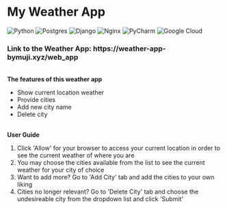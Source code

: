 # My Weather App

![Python](https://img.shields.io/badge/python-3670A0?style=for-the-badge&logo=python&logoColor=ffdd54)
![Postgres](https://img.shields.io/badge/postgres-%23316192.svg?style=for-the-badge&logo=postgresql&logoColor=white)
![Django](https://img.shields.io/badge/django-%23092E20.svg?style=for-the-badge&logo=django&logoColor=white)
![Nginx](https://img.shields.io/badge/nginx-%23009639.svg?style=for-the-badge&logo=nginx&logoColor=white)
![PyCharm](https://img.shields.io/badge/pycharm-143?style=for-the-badge&logo=pycharm&logoColor=black&color=black&labelColor=green)
![Google Cloud](https://img.shields.io/badge/GoogleCloud-%234285F4.svg?style=for-the-badge&logo=google-cloud&logoColor=white)

<h3>Link to the Weather App: https://weather-app-bymuji.xyz/web_app</h3>
<br>
<b>The features of this weather app</b>
<ul>
<li> Show current location weather</li>
<li> Provide cities</li>
<li> Add new city name</li>
<li> Delete city </li></ul>
<br>
<b>User Guide</b>
<ol>
<li>Click 'Allow' for your browser to access your current location in order to see the current weather of where you are</li>
<li>You may choose the cities available from the list to see the current weather for your city of choice</li>
<li>Want to add more? Go to 'Add City' tab and add the cities to your own liking</li>
<li>Cities no longer relevant? Go to 'Delete City' tab and choose the undesireable city from the dropdown list and click 'Submit'</li>
</ol>

